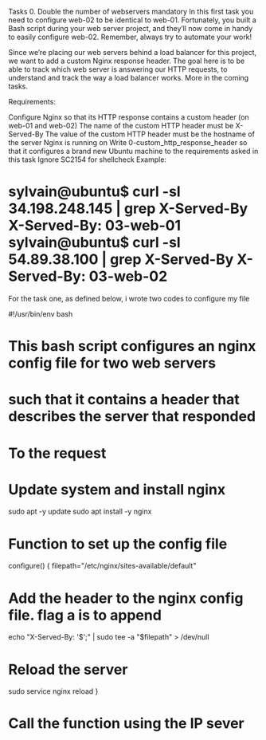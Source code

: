 Tasks
0. Double the number of webservers
mandatory
In this first task you need to configure web-02 to be identical to web-01. Fortunately, you built a Bash script during your web server project, and they’ll now come in handy to easily configure web-02. Remember, always try to automate your work!

Since we’re placing our web servers behind a load balancer for this project, we want to add a custom Nginx response header. The goal here is to be able to track which web server is answering our HTTP requests, to understand and track the way a load balancer works. More in the coming tasks.

Requirements:

Configure Nginx so that its HTTP response contains a custom header (on web-01 and web-02)
The name of the custom HTTP header must be X-Served-By
The value of the custom HTTP header must be the hostname of the server Nginx is running on
Write 0-custom_http_response_header so that it configures a brand new Ubuntu machine to the requirements asked in this task
Ignore SC2154 for shellcheck
Example:

sylvain@ubuntu$ curl -sI 34.198.248.145 | grep X-Served-By
X-Served-By: 03-web-01
sylvain@ubuntu$ curl -sI 54.89.38.100 | grep X-Served-By
X-Served-By: 03-web-02
=========================================================================
For the task one, as defined below, i wrote two codes to configure my file

#!/usr/bin/env bash
# This bash script configures an nginx config file for two web servers
# such that it contains a header that describes the server that responded
# To the request

# Update system and install nginx
sudo apt  -y update
sudo apt install -y nginx

# Function to set up the config file
configure() {
  filepath="/etc/nginx/sites-available/default"

# Add the header to the nginx config file. flag a is to append
  echo "X-Served-By: '$';" | sudo tee -a "$filepath" > /dev/null

# Reload the server
  sudo service nginx reload
}

# Call the function using the IP sever
